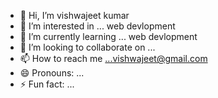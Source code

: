 - 👋 Hi, I’m vishwajeet kumar
- 👀 I’m interested in ... web devlopment
- 🌱 I’m currently learning ... web devlopment
- 💞️ I’m looking to collaborate on ...
- 📫 How to reach me ...vishwajeet@gmail.com
- 😄 Pronouns: ...
- ⚡ Fun fact: ...

<!---
vishwajeet130012/vishwajeet130012 is a ✨ special ✨ repository because its `README.md` (this file) appears on your GitHub profile.
You can click the Preview link to take a look at your changes.
--->
